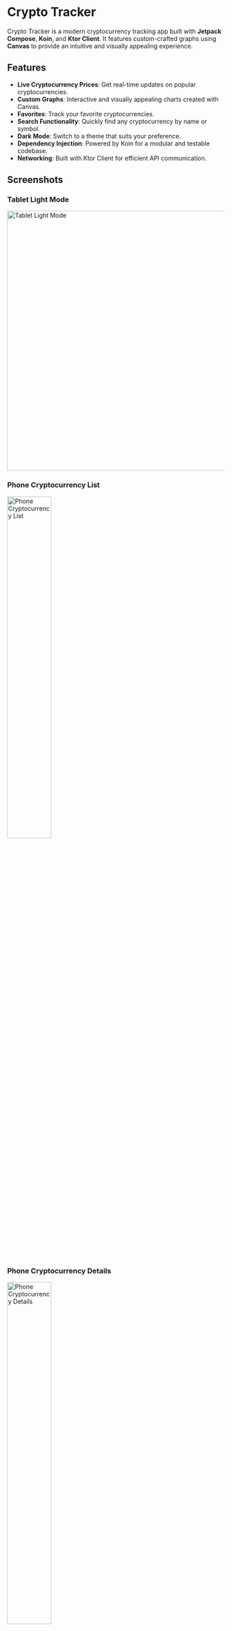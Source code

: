 # Crypto Tracker

Crypto Tracker is a modern cryptocurrency tracking app built with **Jetpack Compose**, **Koin**, and **Ktor Client**. It features custom-crafted graphs using **Canvas** to provide an intuitive and visually appealing experience.

## Features

- **Live Cryptocurrency Prices**: Get real-time updates on popular cryptocurrencies.
- **Custom Graphs**: Interactive and visually appealing charts created with Canvas.
- **Favorites**: Track your favorite cryptocurrencies.
- **Search Functionality**: Quickly find any cryptocurrency by name or symbol.
- **Dark Mode**: Switch to a theme that suits your preference.
- **Dependency Injection**: Powered by Koin for a modular and testable codebase.
- **Networking**: Built with Ktor Client for efficient API communication.

## Screenshots

### Tablet Light Mode
<img src="https://github.com/user-attachments/assets/fe30791d-a4a3-4e2a-ad37-41a07fd61c2b" alt="Tablet Light Mode" width="600">

### Phone Cryptocurrency List
<img src="https://github.com/user-attachments/assets/4b4e4a5a-6e7e-4ec6-9446-91d2e4e96528" alt="Phone Cryptocurrency List" width="45%">

### Phone Cryptocurrency Details
<img src="https://github.com/user-attachments/assets/1c3766b5-8a52-4053-b92c-36d59ae10774" alt="Phone Cryptocurrency Details" width="45%">

### Tablet Dark Mode
<img src="https://github.com/user-attachments/assets/17e0b5c1-32b7-4368-99fa-e933a7057bf1" alt="Tablet Dark Mode" width="600">
## Tech Stack

- **Jetpack Compose**: For building modern Android UIs.
- **Canvas API**: To craft custom graphs and animations.
- **Ktor Client**: Lightweight HTTP client for API calls.
- **Koin**: For dependency injection.

## Installation

1. Clone the repository:
   ```bash
   git clone https://github.com/your-username/crypto-tracker.git
   ```

2. Open the project in Android Studio.

3. Sync the Gradle files to download dependencies.

4. Build and run the app on an emulator or a physical device.


## Contribution

Contributions are welcome! Feel free to open an issue or submit a pull request.

## License

This project is licensed under the MIT License. See the [LICENSE](LICENSE) file for more details.

## Contact

- **Email**: sahilkarwasra11@gmail.com
- **GitHub**: [@SahilKarwasra](https://github.com/SahilKarwasra)
- **Twitter**: [@SahilKarwasra](https://twitter.com/SahilKarwasra)

